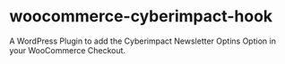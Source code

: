 # woocommerce-cyberimpact-hook
A WordPress Plugin to add the Cyberimpact Newsletter Optins Option in your WooCommerce Checkout.

